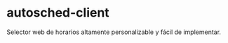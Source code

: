 autosched-client
================

Selector web de horarios altamente personalizable y fácil de implementar.
